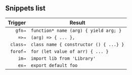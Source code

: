 ## Snippets list
| Trigger  | Result  |
| -------: | ------- |
| `gfn→`   | `function* name (arg) { yield arg; }` |
| `=>→`    | `(arg) => { ... },` |
| `class→` | `class name { constructor () { ...} }` |
| `forof→` | `for (let value of arr) { ... }` |
| `im→`    | `import lib from 'Library'` |
| `ex→`    | `export default foo` |
